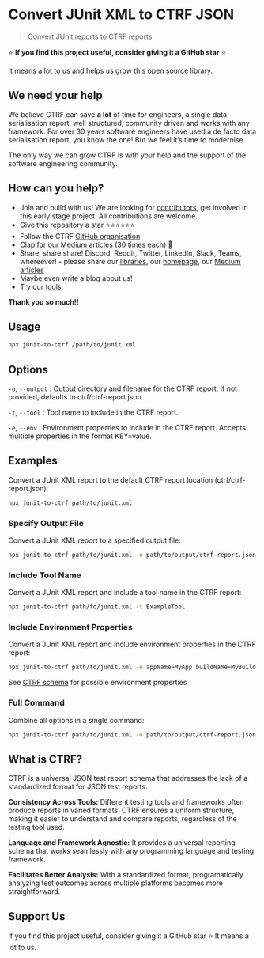 # Convert JUnit XML to CTRF JSON

> Convert JUnit reports to CTRF reports

⭐ **If you find this project useful, consider giving it a GitHub star** ⭐

It means a lot to us and helps us grow this open source library.

## We need your help

We believe CTRF can save **a lot** of time for engineers, a single data serialisation report, well structured, community driven and works with any framework. For over 30 years software engineers have used a de facto data serialisation report, you know the one! But we feel it’s time to modernise.

The only way we can grow CTRF is with your help and the support of the software engineering community.

## How can you help?

- Join and build with us! We are looking for [contributors](https://github.com/ctrf-io), get involved in this early stage project. All contributions are welcome.
- Give this repository a star ⭐⭐⭐⭐⭐⭐
- Follow the CTRF [GitHub organisation](https://github.com/ctrf-io)
- Clap for our [Medium articles](https://medium.com/@ma11hewthomas) (30 times each) 👏
- Share, share share! Discord, Reddit, Twitter, LinkedIn, Slack, Teams, whereever! - please share our [libraries](https://github.com/orgs/ctrf-io/repositories), our [homepage](https://www.ctrf.io/), our [Medium articles](https://medium.com/@ma11hewthomas)
- Maybe even write a blog about us!
- Try our [tools](https://github.com/orgs/ctrf-io/repositories)

**Thank you so much!!**

## Usage

```sh
npx junit-to-ctrf /path/to/junit.xml
```

## Options

`-o`, `--output` <output>: Output directory and filename for the CTRF report. If not provided, defaults to ctrf/ctrf-report.json.

`-t`, `--tool` <toolName>: Tool name to include in the CTRF report.

`-e`, `--env` <envProperties>: Environment properties to include in the CTRF report. Accepts multiple properties in the format KEY=value.

## Examples

Convert a JUnit XML report to the default CTRF report location (ctrf/ctrf-report.json):

```sh
npx junit-to-ctrf path/to/junit.xml
```

### Specify Output File

Convert a JUnit XML report to a specified output file:

```sh
npx junit-to-ctrf path/to/junit.xml -o path/to/output/ctrf-report.json
```

### Include Tool Name

Convert a JUnit XML report and include a tool name in the CTRF report:

```sh
npx junit-to-ctrf path/to/junit.xml -t ExampleTool
```

### Include Environment Properties

Convert a JUnit XML report and include environment properties in the CTRF report:

```sh
npx junit-to-ctrf path/to/junit.xml -e appName=MyApp buildName=MyBuild
```

See [CTRF schema](https://www.ctrf.io/docs/schema/environment) for possible environment properties

### Full Command

Combine all options in a single command:

```sh
npx junit-to-ctrf path/to/junit.xml -o path/to/output/ctrf-report.json -t ExampleTool -e appName=MyApp buildName=MyBuild
```

## What is CTRF?

CTRF is a universal JSON test report schema that addresses the lack of a standardized format for JSON test reports.

**Consistency Across Tools:** Different testing tools and frameworks often produce reports in varied formats. CTRF ensures a uniform structure, making it easier to understand and compare reports, regardless of the testing tool used.

**Language and Framework Agnostic:** It provides a universal reporting schema that works seamlessly with any programming language and testing framework.

**Facilitates Better Analysis:** With a standardized format, programatically analyzing test outcomes across multiple platforms becomes more straightforward.

## Support Us

If you find this project useful, consider giving it a GitHub star ⭐ It means a lot to us.
